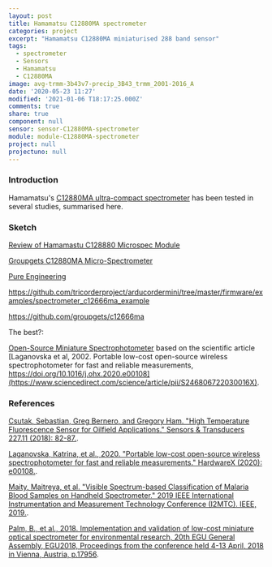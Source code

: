 ```yaml
---
layout: post
title: Hamamatsu C12880MA spectrometer
categories: project
excerpt: "Hamamatsu C12880MA miniaturised 288 band sensor"
tags:
  - spectrometer
  - Sensors
  - Hamamatsu
  - C12880MA
image: avg-trmm-3b43v7-precip_3B43_trmm_2001-2016_A
date: '2020-05-23 11:27'
modified: '2021-01-06 T18:17:25.000Z'
comments: true
share: true
component: null
sensor: sensor-C12880MA-spectrometer
module: module-C12880MA-spectrometer
project: null
projectuno: null
---
```


### Introduction

Hamamatsu's [C12880MA ultra-compact spectrometer](https://www.hamamatsu.com/jp/en/product/type/C12880MA/index.html) has been tested in several studies, summarised here.

### Sketch

[Review of Hamamastu C128880 Microspec Module](https://impfs.github.io/review/)

[Groupgets C12880MA Micro-Spectrometer](https://groupgets.com/manufacturers/hamamatsu-photonics/products/c12880ma-micro-spectrometer)

[Pure Engineering](https://www.pureengineering.com/projects/c12666ma)


https://github.com/tricorderproject/arducordermini/tree/master/firmware/examples/spectrometer_c12666ma_example

https://github.com/groupgets/c12666ma

The best?:

[Open-Source Miniature Spectrophotometer](https://osf.io/rbfse/) based on the scientific article [Laganovska et al, 2002. Portable low-cost open-source wireless spectrophotometer for fast and reliable measurements, https://doi.org/10.1016/j.ohx.2020.e00108](https://www.sciencedirect.com/science/article/pii/S246806722030016X).

### References

[Csutak, Sebastian, Greg Bernero, and Gregory Ham. "High Temperature Fluorescence Sensor for Oilfield Applications." Sensors & Transducers 227.11 (2018): 82-87.](https://www.sensorsportal.com/HTML/DIGEST/november_2018/Vol_227/P_RP_0236.pdf).

[Laganovska, Katrina, et al., 2020. "Portable low-cost open-source wireless spectrophotometer for fast and reliable measurements." HardwareX (2020): e00108.](https://www.sciencedirect.com/science/article/pii/S246806722030016X).

[Maity, Maitreya, et al. "Visible Spectrum-based Classification of Malaria Blood Samples on Handheld Spectrometer." 2019 IEEE International Instrumentation and Measurement Technology Conference (I2MTC). IEEE, 2019.](https://ieeexplore.ieee.org/abstract/document/8826860?casa_token=eVe_dM0VoeAAAAAA:haS_BsCuL_Rw10OybhzwsEIyHl05QhqpfBP5eZELls7xzi0ftXL7-94WwPZM-b2Kel36Poa5AieW).

[Palm, B., et al., 2018. Implementation and validation of low-cost miniature optical spectrometer for environmental research, 20th EGU General Assembly, EGU2018, Proceedings from the conference held 4-13 April, 2018 in Vienna, Austria, p.17956](https://ui.adsabs.harvard.edu/abs/2018EGUGA..2017956P/abstract).
